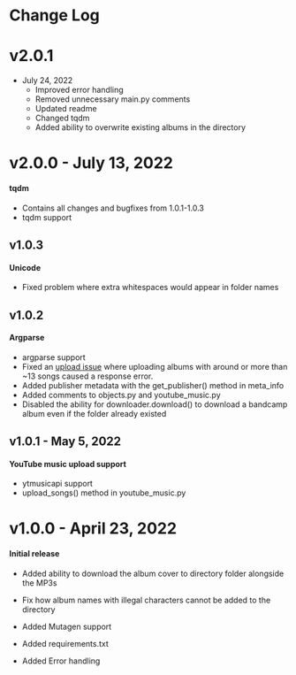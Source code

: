 # Change Log 

# v2.0.1 
- July 24, 2022  
  - Improved error handling 
  - Removed unnecessary main.py comments
  - Updated readme
  - Changed tqdm  
  - Added ability to overwrite existing albums in the directory 

# v2.0.0 - July 13, 2022
#### tqdm 
- Contains all changes and bugfixes from 1.0.1-1.0.3
- tqdm support 

## v1.0.3 
#### Unicode 
- Fixed problem where extra whitespaces would appear in folder names 

## v1.0.2 
#### Argparse

- argparse support
- Fixed an <a href="https://github.com/sigma67/ytmusicapi/issues/6">upload issue</a> where uploading albums with around or more than ~13 songs caused a response error. 
- Added publisher metadata with the get_publisher() method in meta_info
- Added comments to objects.py and youtube_music.py 
- Disabled the ability for downloader.download() to download a bandcamp album even if the folder already existed

## v1.0.1 - May 5, 2022
#### YouTube music upload support

- ytmusicapi support
- upload_songs() method in youtube_music.py 


# v1.0.0 - April 23, 2022
#### Initial release 

- Added ability to download the album cover to directory folder alongside the MP3s 

- Fix how album names with illegal characters cannot be added to the directory 

- Added Mutagen support 

- Added requirements.txt

- Added Error handling 



